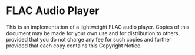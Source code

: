 # FLAC Audio Player
This is an implementation of a lightweight FLAC audio player. Copies of this document may be made for your own use and for distribution to others, provided that you do not charge any fee for such copies and further provided that each copy contains this Copyright Notice.
